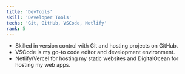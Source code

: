 ```yaml
---
title: 'DevTools'
skill: 'Developer Tools'
techs: 'Git, GitHub, VSCode, Netlify'
rank: 5
---
```

- Skilled in version control with Git and hosting projects on GitHub.
- VSCode is my go-to code editor and development environment.
- Netlify/Vercel for hosting my static websites and DigitalOcean for hosting my web apps.
